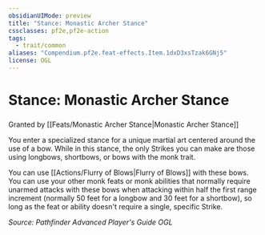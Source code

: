```yaml
---
obsidianUIMode: preview
title: "Stance: Monastic Archer Stance"
cssclasses: pf2e,pf2e-action
tags:
  - trait/common
aliases: "Compendium.pf2e.feat-effects.Item.1dxD3xsTzak6GNj5"
license: OGL
---
```

# Stance: Monastic Archer Stance

### 






Granted by [[Feats/Monastic Archer Stance|Monastic Archer Stance]]

You enter a specialized stance for a unique martial art centered around the use of a bow. While in this stance, the only Strikes you can make are those using longbows, shortbows, or bows with the monk trait.

You can use [[Actions/Flurry of Blows|Flurry of Blows]] with these bows. You can use your other monk feats or monk abilities that normally require unarmed attacks with these bows when attacking within half the first range increment (normally 50 feet for a longbow and 30 feet for a shortbow), so long as the feat or ability doesn't require a single, specific Strike.

*Source: Pathfinder Advanced Player's Guide*
*OGL*
